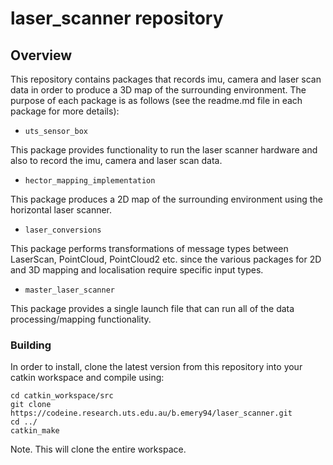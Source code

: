 # laser_scanner repository

## Overview

This repository contains packages that records imu, camera and laser scan data in order to produce a 3D map of the surrounding environment. The purpose of each package is as follows (see the readme.md file in each package for more details):

* ```uts_sensor_box```

This package provides functionality to run the laser scanner hardware and also to record the imu, camera and laser scan data.

* ```hector_mapping_implementation```

This package produces a 2D map of the surrounding environment using the horizontal laser scanner.

* ```laser_conversions```

This package performs transformations of message types between LaserScan, PointCloud, PointCloud2 etc. since the various packages for 2D and 3D mapping and localisation require specific input types.

* ```master_laser_scanner```

This package provides a single launch file that can run all of the data processing/mapping functionality.

### Building

In order to install, clone the latest version from this repository into your catkin workspace and compile using:

    cd catkin_workspace/src
    git clone https://codeine.research.uts.edu.au/b.emery94/laser_scanner.git
    cd ../
    catkin_make

Note. This will clone the entire workspace.